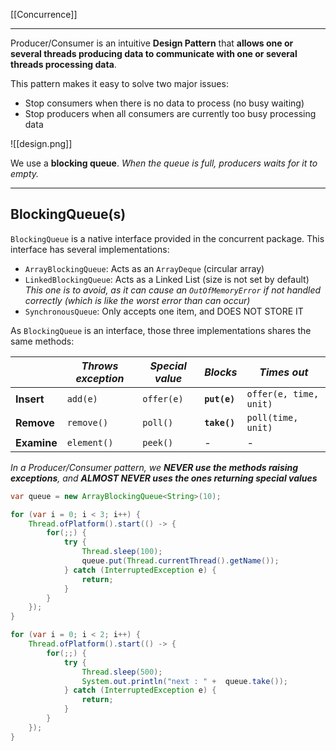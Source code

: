 [[Concurrence]]
****

Producer/Consumer is an intuitive **Design Pattern** that **allows one or several threads producing data to communicate with one or several threads processing data**.

This pattern makes it easy to solve two major issues:
- Stop consumers when there is no data to process (no busy waiting)
- Stop producers when all consumers are currently too busy processing data


![[design.png]]

We use a **blocking queue**.
	*When the queue is full, producers waits for it to empty.*


****
## BlockingQueue(s)

`BlockingQueue` is a native interface provided in the concurrent package. This interface has several implementations:
- `ArrayBlockingQueue`: Acts as an `ArrayDeque` (circular array)
- `LinkedBlockingQueue`: Acts as a Linked List (size is not set by default)
	*This one is to avoid, as it can cause an `OutOfMemoryError` if not handled correctly (which is like the worst error than can occur)*
- `SynchronousQueue`: Only accepts one item, and DOES NOT STORE IT


As `BlockingQueue` is an interface, those three implementations shares the same methods:

|             | _Throws exception_ | _Special value_ | _Blocks_     | _Times out_            |
| ----------- | ------------------ | --------------- | ------------ | ---------------------- |
| **Insert**  | `add(e)`           | `offer(e)`      | **`put(e)`** | `offer(e, time, unit)` |
| **Remove**  | `remove()`         | `poll()`        | **`take()`** | `poll(time, unit)`     |
| **Examine** | `element()`        | `peek()`        | _-_          | _-_                    |
*In a Producer/Consumer pattern, we **NEVER use the methods raising exceptions**, and **ALMOST NEVER uses the ones returning special values***

```java
var queue = new ArrayBlockingQueue<String>(10);

for (var i = 0; i < 3; i++) {
    Thread.ofPlatform().start(() -> {
        for(;;) {
            try {
                Thread.sleep(100);
                queue.put(Thread.currentThread().getName());
            } catch (InterruptedException e) {
                return;
            }
        }
    });
}

for (var i = 0; i < 2; i++) {
    Thread.ofPlatform().start(() -> {
        for(;;) {
            try {
                Thread.sleep(500);
                System.out.println("next : " +  queue.take());
            } catch (InterruptedException e) {
                return;
            }
        }
    });
}
```

